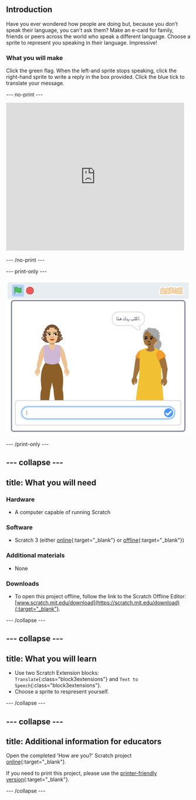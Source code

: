 ## Introduction

Have you ever wondered how people are doing but, because you don’t speak their language, you can't ask them? Make an e-card for family, friends or peers across the world who speak a different language. Choose a sprite to represent you speaking in their language. Impressive!

### What you will make

Click the green flag. 
When the left-and sprite stops speaking, click the right-hand sprite to write a reply in the box provided.
Click the blue tick to translate your message.

--- no-print ---

<div class="scratch-preview">
  <iframe allowtransparency="true" width="485" height="402" src="https://scratch.mit.edu/projects/399169995/embed"
frameborder="0"></iframe>
</div>

--- /no-print ---

--- print-only ---

![complete project](images/youspeak.png)

--- /print-only ---

--- collapse ---
---
title: What you will need
---
### Hardware

+ A computer capable of running Scratch

### Software

+ Scratch 3 (either [online](http://rpf.io/scratchon){:target="_blank"} or [offline](http://rpf.io/scratchoff){:target="_blank"})

### Additional materials

+ None

### Downloads

+ To open this project offline, follow the link to the Scratch Offline Editor: [www.scratch.mit.edu/download](https://scratch.mit.edu/download){:target="_blank"}.

--- /collapse ---

--- collapse ---
---
title: What you will learn
---

+ Use two Scratch Extension blocks: `Translate`{:class="block3extensions"} and `Text to Speech`{:class="block3extensions"}.
+ Choose a sprite to respresent yourself.

--- /collapse ---

--- collapse ---
---
title: Additional information for educators
---
Open the completed 'How are you?' Scratch project [online](http://rpf.io/how-are-you-get){:target="_blank"}.

If you need to print this project, please use the [printer-friendly version](https://projects.raspberrypi.org/en/projects/how-are-you-?/print){:target="_blank"}.

--- /collapse ---
